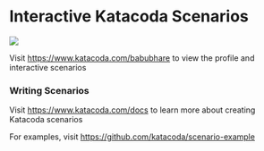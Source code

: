# Interactive Katacoda Scenarios

[![](http://shields.katacoda.com/katacoda/babubhare/count.svg)](https://www.katacoda.com/babubhare "Get your profile on Katacoda.com")

Visit https://www.katacoda.com/babubhare to view the profile and interactive scenarios

### Writing Scenarios
Visit https://www.katacoda.com/docs to learn more about creating Katacoda scenarios

For examples, visit https://github.com/katacoda/scenario-example
